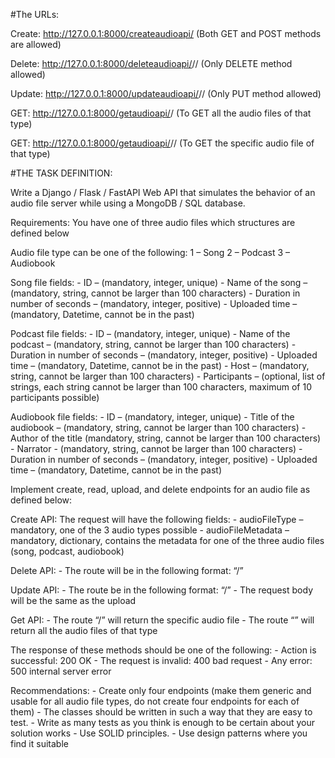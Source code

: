 #The URLs:

Create: http://127.0.0.1:8000/createaudioapi/ (Both GET and POST methods are allowed)

Delete: http://127.0.0.1:8000/deleteaudioapi/<audioFileType>/<audioFileID>/ (Only DELETE method allowed)

Update: http://127.0.0.1:8000/updateaudioapi/<audioFileType>/<audioFileID>/	(Only PUT method allowed)

GET: http://127.0.0.1:8000/getaudioapi/<audioFileType>/ (To GET all the audio files of that type)

GET: http://127.0.0.1:8000/getaudioapi/<audioFileType>/<audioFileID>/ (To GET the specific audio file of that type)


#THE TASK DEFINITION:

Write a Django / Flask / FastAPI Web API that simulates the behavior of an audio file server while using a MongoDB / SQL database.

Requirements: You have one of three audio files which structures are defined below

Audio file type can be one of the following:
	1 – Song
	2 – Podcast
	3 – Audiobook

Song file fields:
	- ID – (mandatory, integer, unique)
	- Name of the song – (mandatory, string, cannot be larger than 100 characters)
	- Duration in number of seconds – (mandatory, integer, positive)
	- Uploaded time – (mandatory, Datetime, cannot be in the past)

Podcast file fields:
	- ID – (mandatory, integer, unique)
	- Name of the podcast – (mandatory, string, cannot be larger than 100 characters)
	- Duration in number of seconds – (mandatory, integer, positive)
	- Uploaded time – (mandatory, Datetime, cannot be in the past)
	- Host – (mandatory, string, cannot be larger than 100 characters)
	- Participants – (optional, list of strings, each string cannot be larger than 100 characters, maximum of 10 participants possible)

Audiobook file fields:
	- ID – (mandatory, integer, unique)
	- Title of the audiobook – (mandatory, string, cannot be larger than 100 characters)
	- Author of the title (mandatory, string, cannot be larger than 100 characters)
	- Narrator - (mandatory, string, cannot be larger than 100 characters)
	- Duration in number of seconds – (mandatory, integer, positive)
	- Uploaded time – (mandatory, Datetime, cannot be in the past)

Implement create, read, upload, and delete endpoints for an audio file as defined below:

Create API:
	The request will have the following fields:
	- audioFileType – mandatory, one of the 3 audio types possible
	- audioFileMetadata – mandatory, dictionary, contains the metadata for one of the three audio files (song, podcast, audiobook)

Delete API:
	- The route will be in the following format:
	“<audioFileType>/<audioFileID>”

Update API:
	- The route be in the following format: “<audioFileType>/<audioFileID>”
	- The request body will be the same as the upload

Get API:
	- The route “<audioFileType>/<audioFileID>” will return the specific audio file
	- The route “<audioFileType>” will return all the audio files of that type

The response of these methods should be one of the following:
	- Action is successful: 200 OK
	- The request is invalid: 400 bad request
	- Any error: 500 internal server error

Recommendations:
	- Create only four endpoints (make them generic and usable for all audio file types, do not create four endpoints for each of them)
	- The classes should be written in such a way that they are easy to test.
	- Write as many tests as you think is enough to be certain about your solution works
	- Use SOLID principles.
	- Use design patterns where you find it suitable